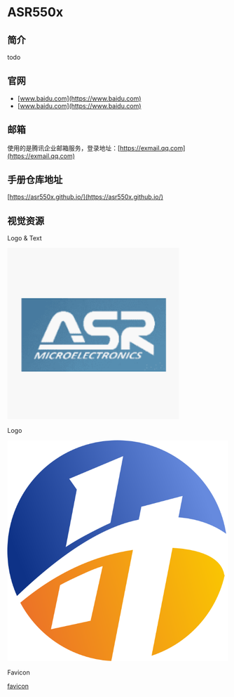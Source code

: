 # ASR550x

## 简介

todo

## 官网

* [www.baidu.com](https://www.baidu.com)
* [www.baidu.com](https://www.baidu.com)

## 邮箱

使用的是腾讯企业邮箱服务，登录地址：[https://exmail.qq.com](https://exmail.qq.com)

## 手册仓库地址

[https://asr550x.github.io/](https://asr550x.github.io/)

## 视觉资源

Logo & Text

![logo](/images/logo.png)

Logo

![logo](/assets/images/company/huitong-logo.svg)

Favicon

[favicon](/assets/files/company/huitong-favicon-multi-sizes.zip)
